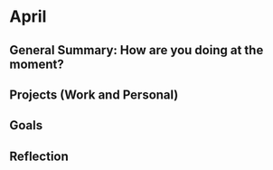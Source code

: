 # April

## General Summary: How are you doing at the moment?

## Projects (Work and Personal)

## Goals

## Reflection
